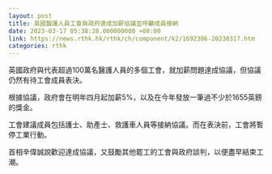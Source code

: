 ```yaml
---
layout: post
title: 英國醫護人員工會與政府達成加薪協議並呼籲成員接納
date: 2023-03-17 05:38:28.000000000 +08:00
link: https://news.rthk.hk/rthk/ch/component/k2/1692306-20230317.htm
categories: rthk
---
```


英國政府與代表超過100萬名醫護人員的多個工會，就加薪問題達成協議，但協議仍然有待工會成員表決。

根據協議，政府會在明年四月起加薪5%，以及在今年發放一筆過不少於1655英鎊的獎金。

工會建議成員包括護士、助產士、救護車人員等接納協議。而在表決前，工會將暫停工業行動。

首相辛偉誠說歡迎達成協議，又鼓勵其他罷工的工會與政府談判，以便盡早結束工潮。
